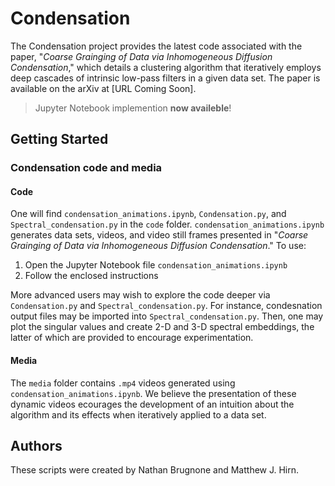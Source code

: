 # Condensation
The Condensation project provides the latest code associated with the paper, "_Coarse Grainging of Data via Inhomogeneous Diffusion Condensation_," which details a clustering algorithm that iteratively employs deep cascades of intrinsic low-pass filters in a given data set. The paper is available on the arXiv at [URL Coming Soon].  
>Jupyter Notebook implemention **now availeble**!    
## Getting Started
### Condensation code and media
#### Code
One will find `condensation_animations.ipynb`, `Condensation.py`, and `Spectral_condensation.py` in the `code` folder. `condensation_animations.ipynb` generates data sets, videos, and video still frames presented in "_Coarse Grainging of Data via Inhomogeneous Diffusion Condensation_."  To use: 
1. Open the Jupyter Notebook file `condensation_animations.ipynb`
2. Follow the enclosed instructions

More advanced users may wish to explore the code deeper via `Condensation.py` and `Spectral_condensation.py`. For instance, condesnation output files may be imported into `Spectral_condensation.py`. Then, one may plot the singular values and create 2-D and 3-D spectral embeddings, the latter of which are provided to encourage experimentation. 
#### Media
The `media` folder contains `.mp4` videos generated using `condensation_animations.ipynb`. We believe the presentation of these dynamic videos ecourages the development of an intuition about the algorithm and its effects when iteratively applied to a data set.  
## Authors
These scripts were created by Nathan Brugnone and Matthew J. Hirn.